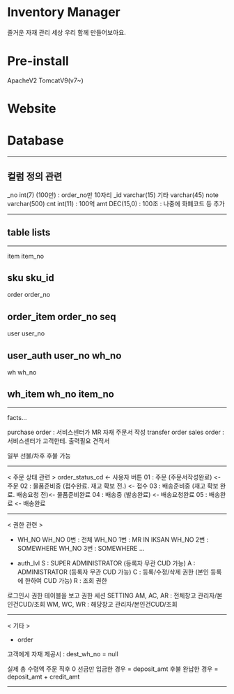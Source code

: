 # Inventory Manager

즐거운 자재 관리 세상 우리 함께 만들어보아요.

# Pre-install
ApacheV2
TomcatV9(v7~)

# Website


# Database
--------------------------------------------------------------------------------
컬럼 정의 관련 
--------------------------------------------------------------------------------

_no 	int(7)   (100만) 	: order_no만 10자리 
_id 	varchar(15)
기타 		varchar(45)
note 	varchar(500)
cnt 	int(11) : 100억 
amt 	DEC(15,0) : 100조  	: 나중에 화폐코드 등 추가 

--------------------------------------------------------------------------------
table lists
--------------------------------------------------------------------------------

------------
item
	item_no

sku
	sku_id	
------------
order
	order_no

order_item
	order_no
	seq
------------
user
	user_no

user_auth
	user_no
	wh_no
------------
wh
	wh_no

wh_item
	wh_no
	item_no
------------


--------------------------------------------------------------------------------

facts... 

purchase order : 서비스센터가 MR 자재 주문서 작성        transfer order 
sales order : 서비스센터가 고객한테. 출력필요  		견적서 

일부 선불/차후 후불 가능 

--------------------------------------------------------------------------------

< 주문 상태 관련 > 
order_status_cd						<- 사용자 버튼 
01 : 주문      (주문서작성완료) 			<- 주문 
02 : 물품준비중 (접수완료. 재고 확보 전.)	<- 접수
03 : 배송준비중 (재고 확보 완료. 배송요청 전)<- 물품준비완료 
04 : 배송중    (발송완료)				<- 배송요청완료 
05 : 배송완료 							<- 배송완료 

--------------------------------------------------------------------------------

< 권한 관련 > 
- WH_NO
WH_NO 0번 : 전체 
WH_NO 1번 : MR IN IKSAN
WH_NO 2번 : SOMEWHERE
WH_NO 3번 : SOMEWHERE
...

- auth_lvl
S : SUPER ADMINISTRATOR (등록자 무관 CUD 가능)
A : ADMINISTRATOR (등록자 무관 CUD 가능)
C : 등록/수정/삭제 권한 (본인 등록에 한하여 CUD 가능)
R : 조회 권한 

로그인시 권한 테이블을 보고 권한 세션 SETTING 
AM, AC, AR : 전체창고 관리자/본인건CUD/조회 
WM, WC, WR : 해당창고 관리자/본인건CUD/조회

--------------------------------------------------------------------------------

< 기타 >

- order 

고객에게 자재 제공시 : dest_wh_no = null 

실제 총 수령액 
	주문 직후 0
	선금만 입금한 경우 = deposit_amt
	후불 완납한 경우 = deposit_amt + credit_amt

--------------------------------------------------------------------------------
